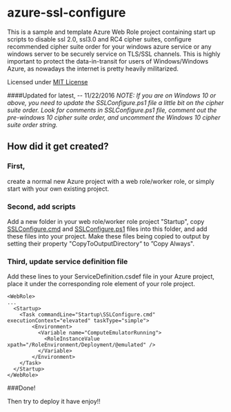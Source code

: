 # azure-ssl-configure
This is a sample and template Azure Web Role project containing start up scripts to disable ssl 2.0, ssl3.0 and RC4 cipher suites, configure recommended cipher suite order for your windows azure service or any windows server to be securely service on TLS/SSL channels. This is highly important to protect the data-in-transit for users of Windows/Windows Azure, as nowadays the internet is pretty heavily militarized.

Licensed under [MIT License](https://opensource.org/licenses/MIT)

####Updated for latest, -- 11/22/2016
*NOTE: If you are on Windows 10 or above, you need to update the SSLConfigure.ps1 file a little bit on the cipher suite order. Look for comments in SSLConfigure.ps1 file, comment out the pre-windows 10 cipher suite order, and uncomment the Windows 10 cipher suite order string.*

## How did it get created? 
### First, 
create a normal new Azure project with a web role/worker role, or simply start with your own existing project.
### Second, add scripts
Add a new folder in your web role/worker role project "Startup", copy [SSLConfigure.cmd](https://github.com/qinxgit/azure-ssl-configure/blob/master/AzureCloudServiceSample/WebRoleSample/Startup/SSLConfigure.cmd ) and [SSLConfigure.ps1](https://github.com/qinxgit/azure-ssl-configure/blob/master/AzureCloudServiceSample/WebRoleSample/Startup/SSLConfigure.ps1) files into this folder, and add these files into your project.
Make these files being copied to output by setting their property "CopyToOutputDirectory“ to ”Copy Always".
### Third, update service definition file
Add these lines to your ServiceDefinition.csdef file in your Azure project, place it under the corresponding role element of your role project.
```
<WebRole>
...
  <Startup>
    <Task commandLine="Startup\SSLConfigure.cmd" executionContext="elevated" taskType="simple">
	    <Environment>
          <Variable name="ComputeEmulatorRunning">
            <RoleInstanceValue xpath="/RoleEnvironment/Deployment/@emulated" />
          </Variable>
        </Environment>
    </Task>
  </Startup>
</WebRole>
```

###Done!

Then try to deploy it have enjoy!!
